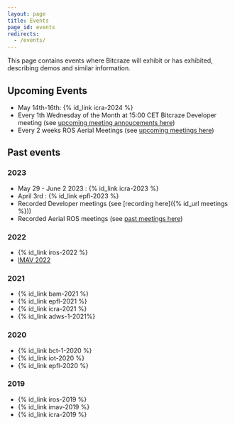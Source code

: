 ```yaml
---
layout: page
title: Events
page_id: events
redirects:
  - /events/
---
```


This page contains events where Bitcraze will exhibit or has exhibited, describing demos and similar information.

## Upcoming Events
* May 14th-16th: {% id_link icra-2024 %}
* Every 1th Wednesday of the Month at 15:00 CET Bitcraze Developer meeting  (see [upcoming meeting annoucements here](https://github.com/orgs/bitcraze/discussions/categories/announcements?discussions_q=is%3Aopen+category%3AAnnouncements+label%3Adev-meetings))
* Every 2 weeks ROS Aerial Meetings (see [upcoming meetings here](https://github.com/ROS-Aerial/community/blob/master/meetings.md#upcoming-meetings))

## Past events
### 2023
* May 29 - June 2 2023 : {% id_link icra-2023 %}
* April 3rd : {% id_link epfl-2023 %}
* Recorded Developer meetings (see [recording here]({% id_url meetings %}))
* Recorded Aerial ROS meetings (see [past meetings here](https://github.com/ROS-Aerial/community/blob/master/meetings.md#past-meetings-w-notes-slides-and-recordings))

### 2022
* {% id_link iros-2022 %}
* [IMAV 2022](https://www.imavs.org/2022/index.php/sponsors/index.html)

### 2021
* {% id_link bam-2021 %}
* {% id_link epfl-2021 %}
* {% id_link icra-2021 %}
* {% id_link adws-1-2021%}

### 2020
* {% id_link bct-1-2020 %}
* {% id_link iot-2020 %}
* {% id_link epfl-2020 %}

### 2019
* {% id_link iros-2019 %}
* {% id_link imav-2019 %}
* {% id_link icra-2019 %}
